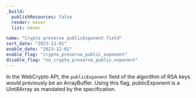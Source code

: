 ```yaml
---
_build:
  publishResources: false
  render: never
  list: never

name: "Crypto preserve publicExponent field"
sort_date: "2023-12-01"
enable_date: "2023-12-01"
enable_flag: "crypto_preserve_public_exponent"
disable_flag: "no_crypto_preserve_public_exponent"
---
```


In the WebCrypto API, the `publicExponent` field of the algorithm of RSA keys would previously be an ArrayBuffer. Using this flag, publicExponent is a Uint8Array as mandated by the specification.
